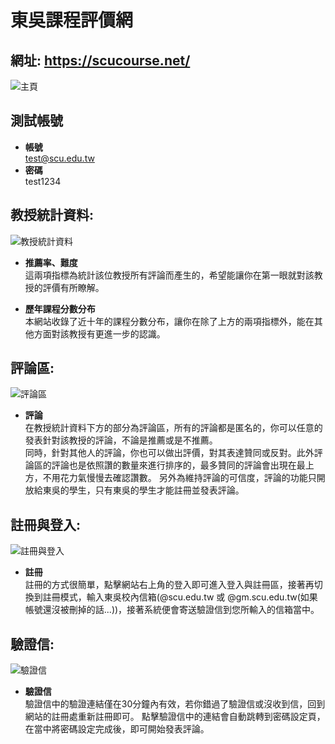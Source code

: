 # 東吳課程評價網

## 網址: <https://scucourse.net/>

![主頁](https://i.imgur.com/jZR7A5l.png "HomePage")

## 測試帳號
* **帳號**  
test@scu.edu.tw
* **密碼**  
test1234

## 教授統計資料:  
![教授統計資料](https://i.imgur.com/hG69qlj.png "TeacherPage")
* **推薦率、難度**  
這兩項指標為統計該位教授所有評論而產生的，希望能讓你在第一眼就對該教授的評價有所瞭解。
  
* **歷年課程分數分布**  
本網站收錄了近十年的課程分數分布，讓你在除了上方的兩項指標外，能在其他方面對該教授有更進一步的認識。


## 評論區:
![評論區](https://i.imgur.com/RhpAVad.png "Comment")
* **評論**  
在教授統計資料下方的部分為評論區，所有的評論都是匿名的，你可以任意的發表針對該教授的評論，不論是推薦或是不推薦。  
同時，針對其他人的評論，你也可以做出評價，對其表達贊同或反對。此外評論區的評論也是依照讚的數量來進行排序的，最多贊同的評論會出現在最上方，不用花力氣慢慢去確認讚數。
另外為維持評論的可信度，評論的功能只開放給東吳的學生，只有東吳的學生才能註冊並發表評論。

## 註冊與登入:
![註冊與登入](https://i.imgur.com/9Wgbjxw.png "SignUp & SignIn")
* **註冊**  
註冊的方式很簡單，點擊網站右上角的登入即可進入登入與註冊區，接著再切換到註冊模式，輸入東吳校內信箱(@scu.edu.tw 或 @gm.scu.edu.tw(如果帳號還沒被刪掉的話...))，接著系統便會寄送驗證信到您所輸入的信箱當中。

## 驗證信:
![驗證信](https://i.imgur.com/08eJ1ID.png "Validate mail")
* **驗證信**  
驗證信中的驗證連結僅在30分鐘內有效，若你錯過了驗證信或沒收到信，回到網站的註冊處重新註冊即可。
點擊驗證信中的連結會自動跳轉到密碼設定頁，在當中將密碼設定完成後，即可開始發表評論。
